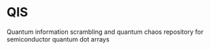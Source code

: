 # QIS
Quantum information scrambling  and quantum chaos repository for semiconductor quantum dot arrays
